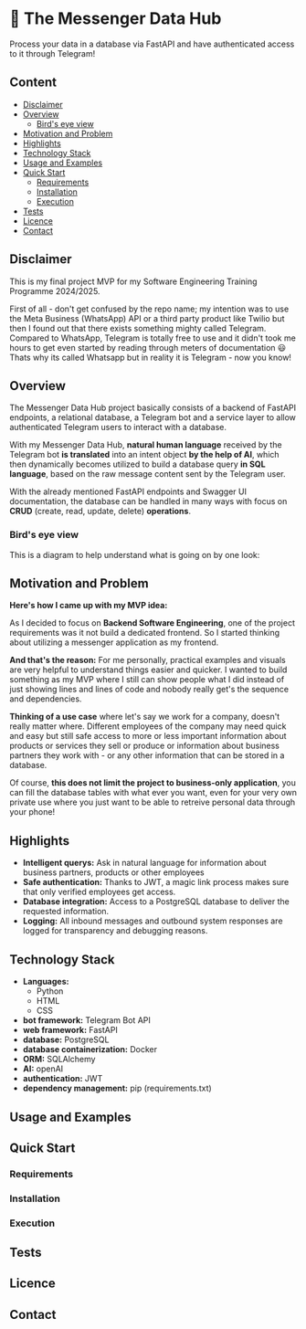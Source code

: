 
# 📳 The Messenger Data Hub 

Process your data in a database via FastAPI and have authenticated access to it through Telegram!

## Content

* [Disclaimer](#disclaimer)
* [Overview](#overview)
    * [Bird's eye view](#birds-eye-view)
* [Motivation and Problem](#motivation-and-problem)
* [Highlights](#highlights)
* [Technology Stack](#technology-stack)
* [Usage and Examples](#usage-and-examples)
* [Quick Start](#quick-start)
    * [Requirements](#requirements)
    * [Installation](#installation)
    * [Execution](#execution)
* [Tests](#tests)
* [Licence](#licence)
* [Contact](#contact)

## Disclaimer
This is my final project MVP for my Software Engineering Training Programme 2024/2025.  

First of all - don't get confused by the repo name; my intention was to use the Meta Business (WhatsApp) API or a third party product like Twilio but then I found out that there exists something mighty called Telegram. Compared to WhatsApp, Telegram is totally free to use and it didn't took me hours to get even started by reading through meters of documentation 😃 Thats why its called Whatsapp but in reality it is Telegram - now you know! 

## Overview
The Messenger Data Hub project basically consists of a backend of FastAPI endpoints, a relational database, a Telegram bot and a service layer to allow authenticated Telegram users to interact with a database.    

With my Messenger Data Hub, __natural human language__ received by the Telegram bot __is translated__ into an intent object __by the help of AI__, which then dynamically becomes utilized to build a database query __in SQL language__, based on the raw message content sent by the Telegram user.  

With the already mentioned FastAPI endpoints and Swagger UI documentation, the database can be handled in many ways with focus on __CRUD__ (create, read, update, delete) __operations__.  

### Bird's eye view 
This is a diagram to help understand what is going on by one look:

## Motivation and Problem
__Here's how I came up with my MVP idea:__  
  
As I decided to focus on __Backend Software Engineering__, one of the project requirements was it not build a dedicated frontend. So I started thinking about utilizing a messenger application as my frontend.    

__And that's the reason:__ 
For me personally, practical examples and visuals are very helpful to understand things easier and quicker. I wanted to build something as my MVP where I still can show people what I did instead of just showing lines and lines of code and nobody really get's the sequence and dependencies. 


__Thinking of a use case__ where let's say we work for a company, doesn't really matter where. Different employees of the company may need quick and easy but still safe access to more or less important information about products or services they sell or produce or information about business partners they work with - or any other information that can be stored in a database.  

Of course, __this does not limit the project to business-only application__, you can fill the database tables with what ever you want, even for your very own private use where you just want to be able to retreive personal data through your phone!

## Highlights

* __Intelligent querys:__ Ask in natural language for information about business partners, products or other employees
* __Safe authentication:__ Thanks to JWT, a magic link process makes sure that only verified employees get access. 
* __Database integration:__ Access to a PostgreSQL database to deliver the requested information.
* __Logging:__ All inbound messages and outbound system responses are logged for transparency and debugging reasons.

## Technology Stack

* __Languages:__
  * Python
  * HTML
  * CSS
* __bot framework:__ Telegram Bot API
* __web framework:__ FastAPI
* __database:__ PostgreSQL
* __database containerization:__ Docker
* __ORM:__ SQLAlchemy
* __AI:__ openAI
* __authentication:__ JWT 
* __dependency management:__ pip (requirements.txt)

## Usage and Examples

## Quick Start 

### Requirements

### Installation

### Execution

## Tests

## Licence 

## Contact 



